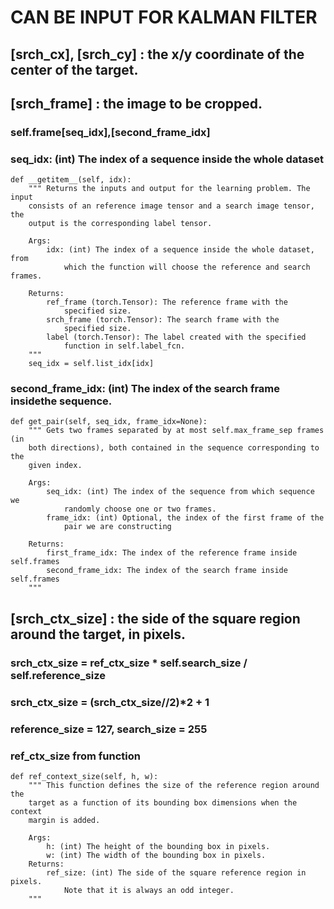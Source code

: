 # CAN BE INPUT FOR KALMAN FILTER 
## [srch_cx], [srch_cy] : the x/y coordinate of the center of the target.

## [srch_frame] : the image to be cropped.
### self.frame[seq_idx],[second_frame_idx]
### seq_idx: (int) The index of a sequence inside the whole dataset  
    def __getitem__(self, idx):
        """ Returns the inputs and output for the learning problem. The input
        consists of an reference image tensor and a search image tensor, the
        output is the corresponding label tensor.

        Args:
            idx: (int) The index of a sequence inside the whole dataset, from
                which the function will choose the reference and search frames.

        Returns:
            ref_frame (torch.Tensor): The reference frame with the
                specified size.
            srch_frame (torch.Tensor): The search frame with the
                specified size.
            label (torch.Tensor): The label created with the specified
                function in self.label_fcn.
        """
        seq_idx = self.list_idx[idx]
### second_frame_idx: (int) The index of the search frame insidethe sequence.  
    def get_pair(self, seq_idx, frame_idx=None):
        """ Gets two frames separated by at most self.max_frame_sep frames (in
        both directions), both contained in the sequence corresponding to the
        given index.

        Args:
            seq_idx: (int) The index of the sequence from which sequence we
                randomly choose one or two frames.
            frame_idx: (int) Optional, the index of the first frame of the
                pair we are constructing

        Returns:
            first_frame_idx: The index of the reference frame inside self.frames
            second_frame_idx: The index of the search frame inside self.frames
        """
## [srch_ctx_size] : the side of the square region around the target, in pixels. 
### srch_ctx_size = ref_ctx_size * self.search_size / self.reference_size
### srch_ctx_size = (srch_ctx_size//2)*2 + 1
### reference_size = 127, search_size = 255
### ref_ctx_size from function
    def ref_context_size(self, h, w):
        """ This function defines the size of the reference region around the
        target as a function of its bounding box dimensions when the context
        margin is added.

        Args:
            h: (int) The height of the bounding box in pixels.
            w: (int) The width of the bounding box in pixels.
        Returns:
            ref_size: (int) The side of the square reference region in pixels.
                Note that it is always an odd integer.
        """
